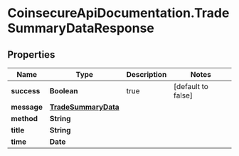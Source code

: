 # CoinsecureApiDocumentation.TradeSummaryDataResponse

## Properties
Name | Type | Description | Notes
------------ | ------------- | ------------- | -------------
**success** | **Boolean** | true | [default to false]
**message** | [**TradeSummaryData**](TradeSummaryData.md) |  | 
**method** | **String** |  | 
**title** | **String** |  | 
**time** | **Date** |  | 


